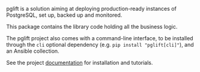 <!--
SPDX-FileCopyrightText: 2024 Dalibo

SPDX-License-Identifier: GPL-3.0-or-later
-->

pglift is a solution aiming at deploying production-ready instances of
PostgreSQL, set up, backed up and monitored.

This package contains the library code holding all the business logic.

The pglift project also comes with a command-line interface, to be installed through the
`cli` optional dependency (e.g. `pip install "pglift[cli]"`), and an Ansible
collection.

See the project [documentation](https://pglift.readthedocs.io/) for
installation and tutorials.
